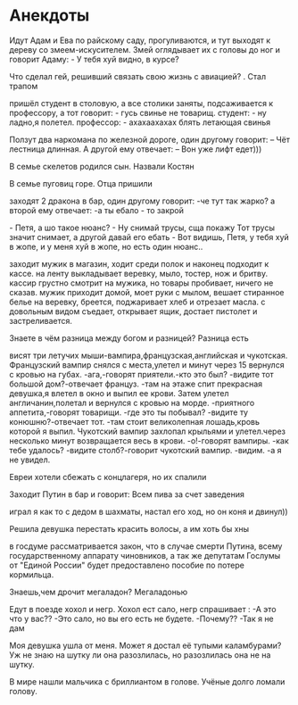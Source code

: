 <h1>Анекдоты</h1>
<p>Идут Адам и Ева по райскому саду, прогуливаются, и тут выходят к дереву со змеем-искусителем. Змей оглядывает их с головы до ног и говорит Адаму:
- У тебя хуй видно, в курсе?</p>
<p>Что сделал гей, решивший связать свою жизнь с авиацией?
.
Стал трапом</p>
<p>пришёл студент в столовую, а все столики заняты, подсаживается к профессору, а тот говорит:
- гусь свинье не товарищ.
студент:
- ну ладно,я полетел.
профессор:
- ахахаахахах блять летающая свинья</p>
<p>Ползут два наркомана по железной дороге, один другому говорит:
– Чёт лестница длинная.
А другой ему отвечает:
– Вон уже лифт едет)))</p>
 <p>В семье скелетов родился сын. Назвали Костян</p>
 <p>В семье пуговиц горе. Отца пришили</p>
 <p>заходят 2 дракона в бар, один другому говорит:
-че тут так жарко?
а второй ему отвечает:
-а ты ебало - то закрой</p>
 <p>- Петя, а шо такое нюанс?
- Ну снимай трусы, сща покажу
Тот трусы значит снимает, а другой давай его ебать
- Вот видишь, Петя, у тебя хуй в жопе, и у меня хуй в жопе, но есть один нюанс..
</p>
<p>заходит мужик в магазин, ходит среди полок и наконец подходит к кассе. на ленту выкладывает веревку, мыло, тостер, нож и бритву. кассир грустно смотрит на мужика, но товары пробивает, ничего не сказав. мужик приходит домой, моет руки с мылом, вешает стиранное белье на веревку, бреется, поджаривает хлеб и отрезает масла. с довольным видом съедает, открывает ящик, достает пистолет и застреливается.</p>
<p>Знаете в чём разница между богом и разницей?
Разница есть</p>
<p>висят три летучих мыши-вампира,французская,английская и чукотская. Французский вампир снялся с места,улетел и минут через 15 вернулся с кровью на губах.
-ага,-говорят приятели.-кто это был?
-видите тот большой дом?-отвечает француз.
-там на этаже спит прекрасная девушка,я влетел в окно и выпил ее крови.
Затем улетел англичанин,полетал и вернулся с кровью на морде.
-приятного аппетита,-говорят товарищи.
-где это ты побывал?
-видите ту конюшню?-отвечает тот.
-там стоит великолепная лошадь,кровь которой я выпил.
Чукотский вампир захлопал крыльями и улетел.через несколько минут возвращается весь в крови.
-о!-говорят вампиры.
-как тебе удалось?
-видите столб?-говорит чукотский вампир.
-видим.
-а я не увидел.</p>
<p>Евреи хотели сбежать с концлагеря, но их спалили</p>
<p>Заходит Путин в бар и говорит:
Всем пива за счет заведения</p>
<p>играл я как то с дедом в шахматы, настал его ход, но он коня и двинул))</p>
<p>Решила девушка перестать красить волосы, а им хоть бы хны</p>
<p>в госдуме рассматривается закон, что в случае смерти Путина, всему государственному аппарату чиновников, а так же депутатам Гослумы от "Единой России" будет предоставлено пособие по потере кормильца.</p>
<p>Знаешь,чем дрочит мегаладон?
Мегаладонью</p>
<p>Едут в поезде хохол и негр. Хохол ест сало, негр спрашивает :
-А это что у вас??
-Это сало, но вы его есть не будете.
-Почему??
-Так я не дам</p>
<p>Моя девушка ушла от меня. Может я достал её тупыми каламбурами? Уж не знаю на шутку ли она разозлилась, но разозлилась она не на шутку.</p>
<p>В мире нашли мальчика с бриллиантом в голове.
Учёные долго ломали голову.</p>

